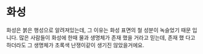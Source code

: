 # 화성

화성은 붉은 행성으로 알려져있는데, 그 이유는 화성 표면의 철 성분이 녹슬었기 때문
입니다. 많은 사람들이 화성에 한때 물과 생명체가 존재 했을 거라고 믿는데, 존재 했
다고 하더라도 그 생명체가 초록색 난쟁이같이 생기진 않았을거에요.
